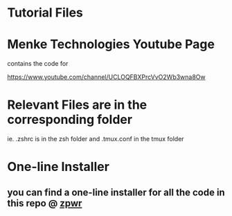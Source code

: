 # Tutorial Files


# Menke Technologies Youtube Page
contains the code for

https://www.youtube.com/channel/UCLOQFBXPrcVvO2Wb3wna8Ow

# Relevant Files are in the corresponding folder

ie. .zshrc is in the zsh folder and .tmux.conf in the tmux folder

# One-line Installer
## you can find a one-line installer for all the code in this repo @ [zpwr](https://github.com/MenkeTechnologies/zpwr)
